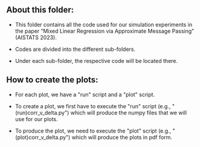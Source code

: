 ## About this folder:
- This folder contains all the code used for our simulation experiments in the paper “Mixed Linear Regression via Approximate Message Passing” (AISTATS 2023).

- Codes are divided into the different sub-folders.

- Under each sub-folder, the respective code will be located there.

## How to create the plots:

- For each plot, we have a "run" script and a "plot" script. 

- To create a plot, we first have to execute the "run" script (e.g., "(run)corr_v_delta.py") which will produce the numpy files that we will use for our plots.

- To produce the plot, we need to execute the "plot" script (e.g., "(plot)corr_v_delta.py") which will produce the plots in pdf form.
